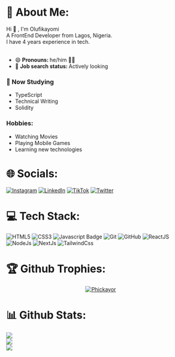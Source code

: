 # 💫 About Me:
Hi :wave: , I'm Olufikayomi <br>
A FrontEnd Developer from Lagos, Nigeria. <br>
I have 4 years experience in tech. <br><br>
- 😄 <b> Pronouns: </b> he/him 👦🏼
- 💼 <b> Job search status: </b> Actively looking
### 🏫 Now Studying
* TypeScript
* Technical Writing
* Solidity

### Hobbies:
* Watching Movies
* Playing Mobile Games
* Learning new technologies

# 🌐 Socials:
[![Instagram](https://img.shields.io/badge/Instagram-%23E4405F.svg?logo=Instagram&logoColor=white)](https://instagram.com/determineddev) [![LinkedIn](https://img.shields.io/badge/LinkedIn-%230077B5.svg?logo=linkedin&logoColor=white)](https://linkedin.com/in/olufikayomi-jetawo-79633a184) [![TikTok](https://img.shields.io/badge/TikTok-%23000000.svg?logo=TikTok&logoColor=white)](https://tiktok.com/@determineddev) [![Twitter](https://img.shields.io/badge/Twitter-%231DA1F2.svg?logo=Twitter&logoColor=white)](https://twitter.com/@FikayoJetawo) 

# 💻 Tech Stack:
![HTML5](https://img.shields.io/badge/html5-%23E34F26.svg?style=for-the-badge&logo=html5&logoColor=white) 
![CSS3](https://img.shields.io/badge/css3-%231572B6.svg?style=for-the-badge&logo=css3&logoColor=white)
![Javascript Badge](https://img.shields.io/badge/-Javascript-F0DB4F?style=for-the-badge&labelColor=F0DB4F&logo=javascript&logoColor=black)
![Git](https://img.shields.io/badge/git-%23F05033.svg?style=for-the-badge&logo=git&logoColor=white)
![GitHub](https://img.shields.io/badge/github-%23121011.svg?style=for-the-badge&logo=github&logoColor=white)
![ReactJS](https://img.shields.io/badge/-ReactJS-0000AA?logo=reactjs&logoColor=white&style=for-the-badge)
![NodeJs](https://img.shields.io/badge/-NodeJS-00aa00?logo=nodejs&logoColor=white&style=for-the-badge)
![NextJs](https://img.shields.io/badge/-NextJS-000000?logo=nextjs&logoColor=white&style=for-the-badge)
![TailwindCss](https://img.shields.io/badge/-TailwindCSS-0000AA?logo=tailwindcss&logoColor=white&style=for-the-badge)
# 🏆 Github Trophies:
<p align="center"> <a href="https://github.com/Phickayor/github-profile-trophy"><img src="https://github-profile-trophy.vercel.app/?username=Phickayor&layout=compact&theme=algolia" alt="Phickayor" /></a> </p>

# 📊 Github Stats:

![](https://github-readme-stats.vercel.app/api?username=Phickayor&theme=dark&hide_border=false&include_all_commits=false&count_private=false)<br/>
![](https://github-readme-streak-stats.herokuapp.com/?user=Phickayor&theme=dark&hide_border=false)<br/>
![](https://github-readme-stats.vercel.app/api/top-langs/?username=Phickayor&theme=dark&hide_border=false&include_all_commits=false&count_private=false&layout=compact)
